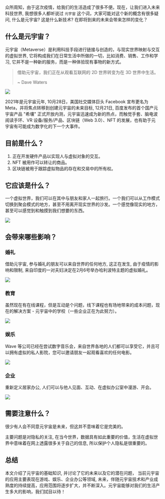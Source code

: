 众所周知，由于这次疫情，给我们的生活造成了很多不便。现在，让我们进入未来科技世界, 我想很多人都听说过 `元宇宙` 这个词，大家可能对这个新的概念有很多疑问, 什么是元宇宙? 这是什么新技术? 在即将到来的未来会带来怎样的变化？

## 什么是元宇宙？ 

元宇宙（Metaverse）是利用科技手段进行链接与创造的，与现实世界映射与交互的虚拟世界, 它将构成我们在日常生活中所做的一切，比如消费、销售、工作和学习, 它并不是一种新的服务，而是一种体验现有事物的新方式。

>借助元宇宙，我们正在从观看互联网的 2D 世界转变为在 3D 世界中生活。
>
>~ Dave Waters

![](https://lequ.co/2022/04/0401.png)


2021年是元宇宙元年, 10月28日，美国社交媒体巨头 Facebook 宣布更名为 Meta，并将焦点转移到创建元宇宙的未来目标, 12月21日, 百度发布的首个国产元宇宙产品 "希壤" 正式开放内测，元宇宙迅速成为新的热点，而触觉手套、脑电波阅读手环、VR 设备/服务/产品、区块链（Web 3.0）、NFT 的发展，也有助于元宇宙有可能成为数字化的下一个大事件。

## 目前是什么？ 

1. 正在开发硬件产品以实现人与虚拟对象的交互。
2. NFT 被用作可以转让的商品。
3. 区块链被用于跟踪虚拟物品的存在和交易中的所有权。

## 它应该是什么？ 

一个虚拟世界，我们可以在其中与朋友和家人一起旅行。一个我们可以从工作模式切换到聚会模式的地方，甚至不用离开现实世界的沙发。一个感觉像现实的地方，甚至可以感觉到和触摸到我们想要的东西。

![](https://lequ.co/2022/04/0402.png)

## 会带来哪些影响？ 

### 婚礼

借助元宇宙, 参与婚礼的朋友可以来自世界的任何地方, 这正在发生, 由于疫情的影响和限制, 来自印度的一对夫妇决定在2月6号举办哈利波特主题的虚拟婚礼。

![](https://lequ.co/2022/04/0403.png)

### 教育

虽然现在有在线课程，但是互动是个问题，线下课程也有场地带来的成本问题，现在的解决方案 - 元宇宙中的学校（一些企业正在为此努力）。

![](https://lequ.co/2022/04/0404.png)

### 娱乐

Wave 等公司已经在尝试数字音乐会，来自世界各地的人们都可以享受它，并且可以拥有虚拟的私人影院，您可以邀请朋友一起观看喜欢的任何电影。

![](https://lequ.co/2022/04/0405.png)

### 企业

重新定义居家办公, 人们可以与他人见面、互动、在虚拟办公室中漫游、开会。

![](https://lequ.co/2022/04/0406.png)

## 需要注意什么？ 

很少有人会不同意元宇宙是未来，但这并不意味着它是完美的。

主要问题是对隐私的关注, 在当今世界，数据具有如此重要的价值，生活在虚拟世界中意味着在网上透露很多关于自己的信息, 所以保护个人隐私是很重要的。

## 总结   

本文介绍了元宇宙的基础知识, 并讨论了它的未来以及它的潜在问题， 当前元宇宙的应用主要表现在游戏、娱乐、企业办公等领域, 未来，伴随元宇宙技术和产业成熟度的持续提高，应用范围将逐步扩大，并不断深入。元宇宙能够对我们的生活产生多大的影响，我们拭目以待！